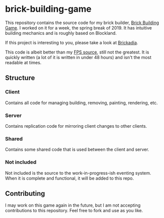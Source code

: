 # brick-building-game

This repository contains the source code for my brick builder, [Brick Building Game](https://www.roblox.com/games/2993087806/Brick-Building-Game).
I worked on it for a week, the spring break of 2019. It has intuitive building mechanics and is roughly based on Blockland.

If this project is interesting to you, please take a look at [Brickadia](https://brickadia.com/).

This code is albeit better than my [FPS source](https://github.com/voximity/extract), still not the greatest. It is quickly written (a lot of it is written
in under 48 hours) and isn't the most readable at times.

## Structure

### Client

Contains all code for managing building, removing, painting, rendering, etc.

### Server

Contains replication code for mirroring client changes to other clients.

### Shared

Contains some shared code that is used between the client and server.

### Not included

Not included is the source to the work-in-progress-ish eventing system. When it is complete and functional, it will be added to this repo.

## Contributing

I may work on this game again in the future, but I am not accepting contributions to this repository. Feel free to fork and use as you like.
